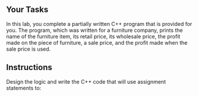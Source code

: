 ## Your Tasks

In this lab, you complete a partially written C++ program that is provided for you. The program, which was written for a furniture company, prints the name of the furniture item, its retail price, its wholesale price, the profit made on the piece of furniture, a sale price, and the profit made when the sale price is used.

## Instructions

Design the logic and write the C++ code that will use assignment statements to:
